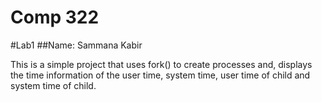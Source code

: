 # Comp 322
#Lab1 
##Name: Sammana Kabir

This is a simple project that uses fork() to create processes and, displays the time information of the user time, system time, user time of child and system time of child.



